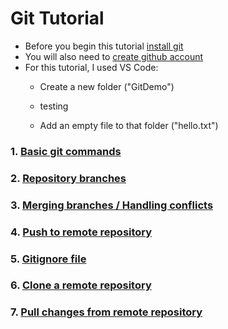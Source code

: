 # Git Tutorial
 - Before you begin this tutorial [install git]( https://git-scm.com/book/en/v2/Getting-Started-Installing-Git)
 - You will also need to [create github account](https://github.com/join?ref_cta=Sign+up)
 - For this tutorial, I used VS Code:
   - Create a new folder ("GitDemo")
   - testing
  
   - Add an empty file to that folder ("hello.txt")
### 1. [Basic git commands](docs/COMMANDS.md)
### 2. [Repository branches](docs/BRANCHES.md)
### 3. [Merging branches / Handling conflicts](docs/MERGE.md)
### 4. [Push to remote repository](docs/PUSH.md)
### 5. [Gitignore file](docs/GITIGNORE.md)
### 6. [Clone a remote repository](docs/CLONE.md)
### 7. [Pull changes from remote repository](docs/PULL.md)
